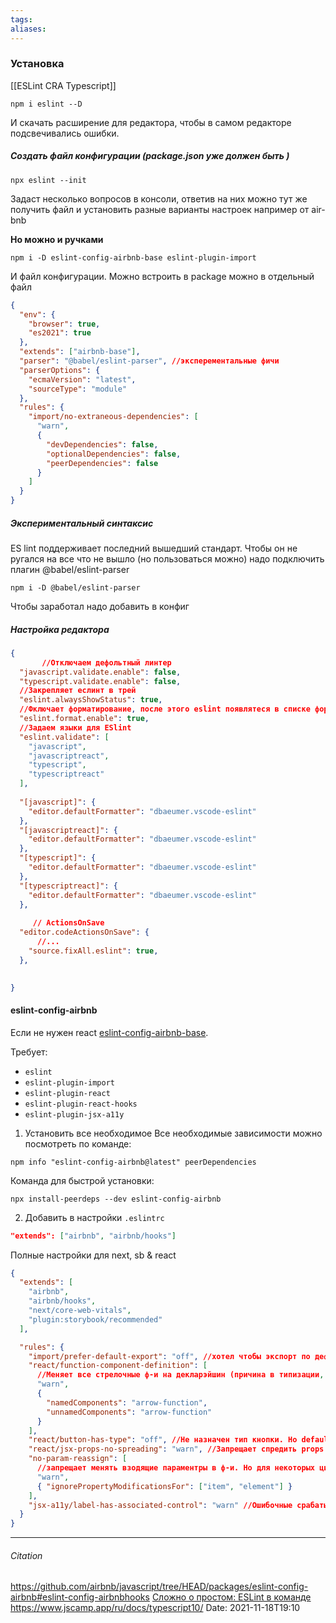 ```yaml
---
tags: 
aliases: 
---
```

### Установка

[[ESLint CRA Typescript]]

```
npm i eslint --D
```
И скачать расширение для редактора, чтобы в самом редакторе подсвечивались ошибки.

##### Создать файл конфигурации (package.json уже должен быть )
```
npx eslint --init
```
Задаст несколько вопросов в консоли, ответив на них можно тут же получить файл и установить разные варианты настроек например от air-bnb

**Но можно и ручками**
```
npm i -D eslint-config-airbnb-base eslint-plugin-import
```

И файл конфигурации. Можно встроить в package можно в отдельный файл
```json
{
  "env": {
    "browser": true,
    "es2021": true
  },
  "extends": ["airbnb-base"],
  "parser": "@babel/eslint-parser", //эксперементальные фичи
  "parserOptions": {
    "ecmaVersion": "latest",
    "sourceType": "module"
  },
  "rules": {
    "import/no-extraneous-dependencies": [
      "warn",
      {
        "devDependencies": false,
        "optionalDependencies": false,
        "peerDependencies": false
      }
    ]
  }
}
```

##### Экспериментальный синтаксис
ES lint поддерживает последний вышедший стандарт. Чтобы он не ругался на все что не вышло (но пользоваться можно) надо подключить плагин @babel/eslint-parser
```
npm i -D @babel/eslint-parser
```
Чтобы заработал надо добавить в конфиг

##### Настройка редактора

```json
{
	   //Отключаем дефольтный линтер
  "javascript.validate.enable": false,
  "typescript.validate.enable": false,
  //Закрепляет еслинт в трей
  "eslint.alwaysShowStatus": true,
  //Фключает форматирование, после этого eslint появлятеся в списке форматеров
  "eslint.format.enable": true,
  //Задаем языки для ESlint
  "eslint.validate": [
    "javascript",
    "javascriptreact",
    "typescript",
    "typescriptreact"
  ],
	
  "[javascript]": {
    "editor.defaultFormatter": "dbaeumer.vscode-eslint"
  },
  "[javascriptreact]": {
    "editor.defaultFormatter": "dbaeumer.vscode-eslint"
  },
  "[typescript]": {
    "editor.defaultFormatter": "dbaeumer.vscode-eslint"
  },
  "[typescriptreact]": {
    "editor.defaultFormatter": "dbaeumer.vscode-eslint"
  },
	
	 // ActionsOnSave
  "editor.codeActionsOnSave": {
	  //...
	"source.fixAll.eslint": true,
  },

	
}
```


#### eslint-config-airbnb
Если не нужен react [eslint-config-airbnb-base](https://npmjs.com/eslint-config-airbnb-base).

Требует:
- `eslint`
- `eslint-plugin-import`
- `eslint-plugin-react`
- `eslint-plugin-react-hooks`
- `eslint-plugin-jsx-a11y`

1. Установить все необходимое
Все необходимые зависимости можно посмотреть по команде:

```
npm info "eslint-config-airbnb@latest" peerDependencies
```

Команда для быстрой установки:

```
npx install-peerdeps --dev eslint-config-airbnb
```

2. Добавить в настройки  `.eslintrc`
```json
"extends": ["airbnb", "airbnb/hooks"]
```
Полные настройки для next, sb & react
```json
{
  "extends": [
    "airbnb",
    "airbnb/hooks",
    "next/core-web-vitals",
    "plugin:storybook/recommended"
  ],

  "rules": {
    "import/prefer-default-export": "off", //хотел чтобы экспорт по дефолту, дурачок
    "react/function-component-definition": [
      //Меняет все стрелочные ф-и на декларэйшин (причина в типизации, но пока я не умею)
      "warn",
      {
        "namedComponents": "arrow-function",
        "unnamedComponents": "arrow-function"
      }
    ],
    "react/button-has-type": "off", //Не назначен тип кнопки. Но defaultProps не видит - пришлось выключить
    "react/jsx-props-no-spreading": "warn", //Запрещает спредить props
    "no-param-reassign": [
      //запрещает менять взодящие параментры в ф-и. Но для некоторых циклов это правило не имеет смысла
      "warn",
      { "ignorePropertyModificationsFor": ["item", "element"] }
    ],
    "jsx-a11y/label-has-associated-control": "warn" //Ошибочные срабатывания.
  }
}

```


---
###### Citation
<https://github.com/airbnb/javascript/tree/HEAD/packages/eslint-config-airbnb#eslint-config-airbnbhooks>
[Сложно о простом: ESLint в команде](https://habr.com/ru/post/322550/)
<https://www.jscamp.app/ru/docs/typescript10/>
Date: 2021-11-18T19:10
